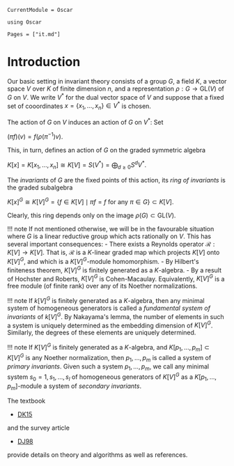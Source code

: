 ```@meta
CurrentModule = Oscar
```

```@setup oscar
using Oscar
```

```@contents
Pages = ["it.md"]
```

# Introduction

Our basic setting in invariant theory consists of a group $G$, a field $K$, 
a vector space $V$ over $K$ of finite dimension $n,$  and a representation $\rho: G \to \text{GL}(V)$
of $G$ on $V$. We write $V^\ast$ for the dual vector space of $V$ and suppose that a fixed set of
cooordinates $x = \{x_1, \dots, x_n\}\in V^*$ is chosen.


The action of $G$ on $V$ induces an action of  $G$ on $V^\ast$: Set

$(\pi f)(v)=f(\rho(\pi^{-1}) v).$

This, in turn, defines an action of $G$ on the graded symmetric algebra

$K[x] = K[x_1, \dots, x_n] \cong  K[V]=S(V^*)=\bigoplus_{d\geq 0} S^d V^*.$

The *invariants* of $G$ are the fixed points of this action, its *ring of invariants* is the graded subalgebra

$K[x]^G\cong K[V]^G=\{f\in K[V] \mid \pi f=f {\text { for any }} \pi\in G\}\subset K[V].$

Clearly, this ring depends only on the image $\rho(G)\subset \text{GL}(V)$.

!!! note
    If not mentioned otherwise, we will be in the favourable situation where $G$ is a linear reductive group which acts rationally on $V$. This has several important consequences:
    - There exists a Reynolds operator $\mathcal R: K[V] \to K[V]$. That is, $\mathcal R$ is a $K$-linear graded map which projects $K[V]$ onto $K[V]^G$, and which is a $K[V]^G$-module homomorphism.
    - By Hilbert's finiteness theorem, $K[V]^G$ is finitely generated as a $K$-algebra.
    - By a result of Hochster and Roberts, $K[V]^G$ is Cohen-Macaulay. Equivalently, $K[V]^G$ is a free module (of finite rank) over any of its Noether normalizations.

!!! note
    If $k[V]^G$ is finitely generated as a $K$-algebra, then any minimal system of homogeneous generators is called a *fundamental system of invariants* of $k[V]^G$. By Nakayama's lemma, the number of elements in such a system is uniquely determined as the embedding dimension of $K[V]^G$. Similarly, the degrees of these elements are uniquely determined.

!!! note
    If $K[V]^G$ is finitely generated as a $K$-algebra, and $K[p_1, \dots, p_m] \subset K[V]^G$ is any Noether normalization, then $p_1, \dots, p_m$ is called a system of *primary invariants*. Given such a system $p_1, \dots, p_m$, we call any minimal system $s_0=1, s_1,\dots, s_l$ of homogeneous generators of $K[V]^G$ as a $K[p_1, \dots, p_m]$-module a system of *secondary invariants*.


The textbook

- [DK15](@cite)

and the survey article

- [DJ98](@cite)

provide details on theory and algorithms as well as references.
